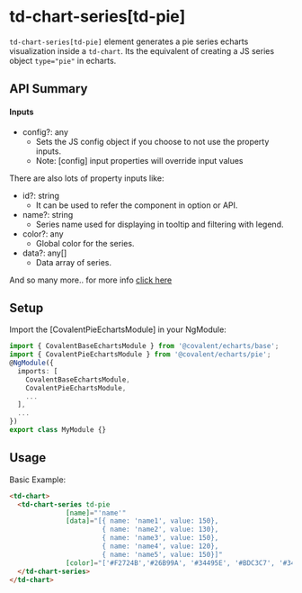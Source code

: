 # td-chart-series[td-pie]

`td-chart-series[td-pie]` element generates a pie series echarts visualization inside a `td-chart`. Its the equivalent of creating a JS series object `type="pie"` in echarts.

## API Summary

#### Inputs

+ config?: any
  + Sets the JS config object if you choose to not use the property inputs.
  + Note: [config] input properties will override input values

There are also lots of property inputs like:

+ id?: string
  + It can be used to refer the component in option or API.
+ name?: string
  + Series name used for displaying in tooltip and filtering with legend.
+ color?: any
  + Global color for the series.
+ data?: any[]
  + Data array of series.

And so many more.. for more info [click here](https://echarts.apache.org/en/option.html#series-pie)

## Setup

Import the [CovalentPieEchartsModule] in your NgModule:

```typescript
import { CovalentBaseEchartsModule } from '@covalent/echarts/base';
import { CovalentPieEchartsModule } from '@covalent/echarts/pie';
@NgModule({
  imports: [
    CovalentBaseEchartsModule,
    CovalentPieEchartsModule,
    ...
  ],
  ...
})
export class MyModule {}
```

## Usage

Basic Example:

```html
<td-chart>
  <td-chart-series td-pie
              [name]="'name'"
              [data]="[{ name: 'name1', value: 150},
                       { name: 'name2', value: 130},
                       { name: 'name3', value: 150},
                       { name: 'name4', value: 120},
                       { name: 'name5', value: 150}]"
              [color]="['#F2724B','#26B99A', '#34495E', '#BDC3C7', '#3498DB']">
  </td-chart-series>
</td-chart>
```
